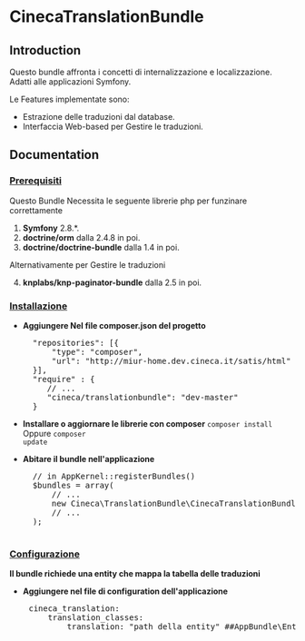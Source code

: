 # CinecaTranslationBundle #

## Introduction ##
Questo bundle affronta i concetti di internalizzazione e localizzazione. Adatti  alle applicazioni Symfony.

Le Features implementate sono:

*    Estrazione delle traduzioni dal database.
*    Interfaccia Web-based per Gestire le traduzioni.

## Documentation ##

### <u>Prerequisiti</u> ###
Questo Bundle Necessita le seguente librerie php per funzinare correttamente

1.    <b>Symfony</b> 2.8.*.
2.    <b>doctrine/orm</b> dalla 2.4.8 in poi.
3.    <b>doctrine/doctrine-bundle</b> dalla 1.4 in poi.

Alternativamente per Gestire le traduzioni

4.    <b>knplabs/knp-paginator-bundle</b> dalla 2.5 in poi.

### <u>Installazione</u> ###

* <b>Aggiungere Nel file composer.json del progetto</b>
  <pre>
    "repositories": [{
        "type": "composer",
        "url": "http://miur-home.dev.cineca.it/satis/html"
    }],
    "require" : {
       // ...
       "cineca/translationbundle": "dev-master"
    }
  </pre>
* <b>Installare o aggiornare le librerie con composer</b>
    <code>composer install</code>
    Oppure
    <code>composer update</code>

* <b>Abitare il bundle nell'applicazione</b>
    <pre>
    // in AppKernel::registerBundles()
    $bundles = array(
        // ...
        new Cineca\TranslationBundle\CinecaTranslationBundle(),
        // ...
    );
    </pre>

### <u>Configurazione</u> ###

<b>Il bundle richiede una entity che mappa la tabella delle traduzioni</b>

* <b>Aggiungere nel file di configuration dell'applicazione</b>
<pre>
    cineca_translation:
        translation_classes:
            translation: "path della entity" ##AppBundle\Entity\Translation
</pre>


